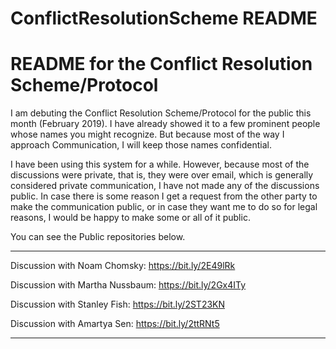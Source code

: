# ConflictResolutionScheme README

# README for the Conflict Resolution Scheme/Protocol

I am debuting the Conflict Resolution Scheme/Protocol for the public this
month (February 2019). I have already showed it to a few prominent people
whose names you might recognize. But because most of the way I approach
Communication, I will keep those names confidential.

I have been using this system for a while. However, because most of the
discussions were private, that is, they were over email, which is generally
considered private communication, I have not made any of the discussions
public. In case there is some reason I get a request from the other party
to make the communication public, or in case they want me to do so for 
legal reasons, I would be happy to make some or all of it public.

You can see the Public repositories below.
_______________________________________________________________


Discussion with Noam Chomsky: https://bit.ly/2E49lRk

Discussion with Martha Nussbaum: https://bit.ly/2Gx4ITy

Discussion with Stanley Fish: https://bit.ly/2ST23KN

Discussion with Amartya Sen: https://bit.ly/2ttRNt5


_______________________________________________________________
